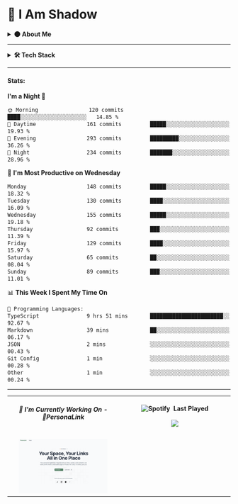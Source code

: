 # 👤 I Am Shadow

<details>
  <summary><strong>🌑 About Me</strong></summary>
<br/>
I am Reymund Virtus, a full-stack engineer operating quietly and crafting systems from the shadows.

I wield **TypeScript**, **Python**, and **PHP** as my core arsenal, building everything from sleek web interfaces to robust mobile solutions.  
I specialize in **serverless technologies**, seamlessly integrating AWS and Azure to deliver scalable, event-driven architectures.

My realm spans the full stack, from intuitive UI interactions to data pipelines and infrastructure as code.  
From RESTful APIs to real-time systems, I deploy with precision and purpose.

In the silence, I thrive.  
While others chase trends, I study **emerging technologies**, master them, and bend them to my will.

> *Where others see complexity, I see patterns.*

A mere shadow, blending into the silence, while crafting world-altering code in the dark.

> *I don’t need recognition.* 
> *I don’t need applause.*  
> *Because in the world of systems and services...*  
> *I am the one who holds the architecture together.*  
> *I am Atomic.* 💥

##### *Contact shadow here:* [![Proton](https://img.shields.io/badge/Proton-%236D4AFF?style=flat-square&logo=proton&logoColor=white)](mailto:rvirtus@proton.me)

</details>

---

<details>
  <summary><strong>🛠️ Tech Stack</strong></summary>

  
#### DevOps & Cloud:
![AWS](https://img.shields.io/badge/AWS-ff9900?style=flat-square&logoColor=white) 
![Azure](https://img.shields.io/badge/Azure-007fff?style=flat-square&logoColor=white) 
![Firebase](https://img.shields.io/badge/Firebase-%23FF9100?style=flat-square&logo=firebase&logoColor=white) 
![Github Actions](https://img.shields.io/badge/GitHub_Actions-%232088FF?style=flat-square&logo=github-actions&logoColor=white) 
![Terraform](https://img.shields.io/badge/Terraform-%235c4ee5?style=flat-square&logo=Terraform&logoColor=white) 
![Docker](https://img.shields.io/badge/Docker-%232496ED?style=flat-square&logo=docker&logoColor=white) 
![Grafana](https://img.shields.io/badge/Grafana-%23F46800?style=flat-square&logo=grafana&logoColor=white) 
#### Backend:
![Django](https://img.shields.io/badge/Django-%23092E20?style=flat-square&logo=django&logoColor=white) 
![DjangoREST](https://img.shields.io/badge/DJANGO-REST-ff1709?style=flat-square&logo=django&logoColor=white&color=ff1709&labelColor=gray) 
![FastAPI](https://img.shields.io/badge/FastAPI-%23009688?style=flat-square&logo=fastAPI&logoColor=white) 
![Flask](https://img.shields.io/badge/Flask-%23000.svg?style=flat-square&logo=flask&logoColor=white) 
![NodeJS](https://img.shields.io/badge/Node.js-%235FA04E?style=flat-square&logo=node.js&logoColor=white) 
![Express.js](https://img.shields.io/badge/Express.js-%23000000?style=flat-square&logo=express&logoColor=white) 
![Laravel](https://img.shields.io/badge/Laravel-%23FF2D20?style=flat-square&logo=laravel&logoColor=white) 
#### Database:
![MariaDB](https://img.shields.io/badge/MariaDB-%23003545?style=flat-square&logo=mariaDB&logoColor=white) 
![MySQL](https://img.shields.io/badge/MySQL-%234479A1?style=flat-square&logo=mysql&logoColor=white) 
![Postgres](https://img.shields.io/badge/PostgreSQL-%234169E1?style=flat-square&logo=PostgreSQL&logoColor=white) 
![SQLite](https://img.shields.io/badge/SQLite-%23003B57?style=flat-square&logo=sqlite&logoColor=white) 
![Neo4J](https://img.shields.io/badge/Neo4j-%234581C3?style=flat-square&logo=neo4j&logoColor=white) 
![AmazonDynamoDB](https://img.shields.io/badge/Amazon%20DynamoDB-3b48cc?style=flat-square&logo=Amazon%20DynamoDB&logoColor=white) 
![MongoDB](https://img.shields.io/badge/MongoDB-%2347A248?style=flat-square&logo=mongodb&logoColor=white) 
#### Frontend:
![Next JS](https://img.shields.io/badge/Next.js-%23000000?style=flat-square&logo=next.js&logoColor=white) 
![shadcn/ui](https://img.shields.io/badge/shadcn%2Fui-%23000000?style=flat-square&logo=shadcn%2Fui&logoColor=white) 
![React](https://img.shields.io/badge/React-%2300d8fe?style=flat-square&logo=react&logoColor=white) 
![Vue.js](https://img.shields.io/badge/Vue.js-%234FC08D?style=flat-square&logo=vue.js&logoColor=white) 
![TailwindCSS](https://img.shields.io/badge/TailwindCSS-%2306B6D4?style=flat-square&logo=tailwindcss&logoColor=white) 
![Bootstrap](https://img.shields.io/badge/Bootstrap-%238819fd?style=flat-square&logo=Bootstrap&logoColor=white) 
![Figma](https://img.shields.io/badge/Figma-%23F24E1E?style=flat-square&logo=figma&logoColor=white) 
#### Mobile Development:
![Flutter](https://img.shields.io/badge/Flutter-%232fb8f6?style=flat-square&logo=flutter&logoColor=white) 
![Expo](https://img.shields.io/badge/Expo-%231C2024?style=flat-square&logo=expo&logoColor=white) 
![Android Studio](https://img.shields.io/badge/Android_Studio-%233DDC84?style=flat-square&logo=android-studio&logoColor=white) 
#### Developer Tools:
![Git](https://img.shields.io/badge/Git-%23F05032?style=flat-square&logo=git&logoColor=white) 
![GitHub](https://img.shields.io/badge/GitHub-%23181717?style=flat-square&logo=github&logoColor=white) 
![Bitbucket](https://img.shields.io/badge/Bitbucket-%230052CC?style=flat-square&logo=Bitbucket&logoColor=white) 
![Jira Software](https://img.shields.io/badge/Jira_Software-%230052CC?style=flat-square&logo=jira-software&logoColor=white) 
![Postman](https://img.shields.io/badge/Postman-%23FF6C37?style=flat-square&logo=postman&logoColor=white) 
![Neovim](https://img.shields.io/badge/Neovim-%2357A143?style=flat-square&logo=Neovim&logoColor=white) 
![Tmux](https://img.shields.io/badge/Tmux-%231BB91F?style=flat-square&logo=tmux&logoColor=white) 
![GitHub Copilot](https://img.shields.io/badge/GitHub_Copilot-%23000000?style=flat-square&logo=github-copilot&logoColor=white) 
#### AI Tools:
![v0](https://img.shields.io/badge/v0-%23000000?style=flat-square&logo=v0&logoColor=white) 
![Gemini](https://img.shields.io/badge/Gemini-%23697ccc?style=flat-square&logo=google-gemini&logoColor=white) 
![OpenAI](https://img.shields.io/badge/OpenAI-%230ea982?style=flat-square&logo=openai&logoColor=white) 
![Anthropic](https://img.shields.io/badge/Anthropic-%23D97757?style=flat-square&logo=claude&logoColor=white) 
![Amazon Bedrock](https://img.shields.io/badge/Amazon_Bedrock-%23258671?style=flat-square&logoColor=white) 
</details>

---

#### Stats:
<!--START_SECTION:waka-->
**I'm a Night 🦉** 

```text
🌞 Morning                120 commits         ████░░░░░░░░░░░░░░░░░░░░░   14.85 % 
🌆 Daytime                161 commits         █████░░░░░░░░░░░░░░░░░░░░   19.93 % 
🌃 Evening                293 commits         █████████░░░░░░░░░░░░░░░░   36.26 % 
🌙 Night                  234 commits         ███████░░░░░░░░░░░░░░░░░░   28.96 % 
```
📅 **I'm Most Productive on Wednesday** 

```text
Monday                   148 commits         █████░░░░░░░░░░░░░░░░░░░░   18.32 % 
Tuesday                  130 commits         ████░░░░░░░░░░░░░░░░░░░░░   16.09 % 
Wednesday                155 commits         █████░░░░░░░░░░░░░░░░░░░░   19.18 % 
Thursday                 92 commits          ███░░░░░░░░░░░░░░░░░░░░░░   11.39 % 
Friday                   129 commits         ████░░░░░░░░░░░░░░░░░░░░░   15.97 % 
Saturday                 65 commits          ██░░░░░░░░░░░░░░░░░░░░░░░   08.04 % 
Sunday                   89 commits          ███░░░░░░░░░░░░░░░░░░░░░░   11.01 % 
```


📊 **This Week I Spent My Time On** 

```text
💬 Programming Languages: 
TypeScript               9 hrs 51 mins       ███████████████████████░░   92.67 % 
Markdown                 39 mins             ██░░░░░░░░░░░░░░░░░░░░░░░   06.17 % 
JSON                     2 mins              ░░░░░░░░░░░░░░░░░░░░░░░░░   00.43 % 
Git Config               1 min               ░░░░░░░░░░░░░░░░░░░░░░░░░   00.28 % 
Other                    1 min               ░░░░░░░░░░░░░░░░░░░░░░░░░   00.24 % 
```


<!--END_SECTION:waka-->

---

<div align="center" width="100%">
  <table>
    <tr>
      <td align="center" valign="center" width="50%">
        <h5>🎯 I'm Currently Working On - <a href="https://personalink-b181a.web.app/" style="text-decoration: none;">
          🔗<strong>PersonaLink</strong>
        </a></h5>
        <br>
        <img src="https://github.com/reymundvirtus/reymundvirtus/blob/main/assets/personalink.png?raw=true" width="200"/>
      </td>
      <td align="center" valign="top" width="50%">
        <br />
        <strong align="center">
          <img src="https://upload.wikimedia.org/wikipedia/commons/8/84/Spotify_icon.svg" alt="Spotify" width="15">&nbsp; Last Played
        </strong>
        <br />
        <br />
        <a href="#">
          <img width="400" src="https://spotify-github-profile.kittinanx.com/api/view?uid=reymundvirtus-ph&cover_image=true&theme=novatorem&show_offline=false&background_color=000000&interchange=false&bar_color=53b14f&bar_color_cover=false" />
        </a>
      </td>
    </tr>
  </table>
</div>
